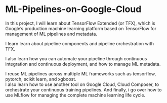 # ML-Pipelines-on-Google-Cloud

In this project, I will learn about TensorFlow Extended (or TFX), 
which is Google’s production machine learning platform based on TensorFlow for management of ML pipelines and metadata.

I learn learn about pipeline components and pipeline orchestration with TFX.

I also learn how you can automate your pipeline through continuous integration and continuous deployment, and how to manage ML metadata.

I reuse ML pipelines across multiple ML frameworks such as tensorflow, pytorch, scikit learn, and xgboost.  
I also learn how to use another tool on Google Cloud, Cloud Composer, to orchestrate your continuous training pipelines. 
And finally, i go over how to use MLflow for managing the complete machine learning life cycle. 
